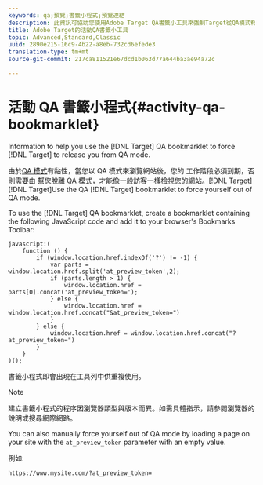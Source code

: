 ```yaml
---
keywords: qa;預覽;書籤小程式;預覽連結
description: 此資訊可協助您使用Adobe Target QA書籤小工具來強制Target從QA模式釋放您。
title: Adobe Target的活動QA書籤小工具
topic: Advanced,Standard,Classic
uuid: 2890e215-16c9-4b22-a8eb-732cd6efede3
translation-type: tm+mt
source-git-commit: 217ca811521e67dcd1b063d77a644ba3ae94a72c

---
```



# 活動 QA 書籤小程式{#activity-qa-bookmarklet}

Information to help you use the [!DNL Target] QA bookmarklet to force [!DNL Target] to release you from QA mode.

由於[QA 模式](../../c-activities/c-activity-qa/activity-qa.md#concept_9329EF33DE7D41CA9815C8115DBC4E40)有黏性，當您以 QA 模式來瀏覽網站後，您的 工作階段必須到期，否則需要由 幫您脫離 QA 模式，才能像一般訪客一樣檢視您的網站。[!DNL Target][!DNL Target]Use the QA [!DNL Target] bookmarklet to force yourself out of QA mode.

To use the [!DNL Target] QA bookmarklet, create a bookmarklet containing the following JavaScript code and add it to your browser's Bookmarks Toolbar:

```
javascript:(
    function () {
        if (window.location.href.indexOf('?') != -1) {
            var parts = window.location.href.split('at_preview_token',2);
            if (parts.length > 1) {
                window.location.href = parts[0].concat('at_preview_token=');
            } else {
                window.location.href = window.location.href.concat("&at_preview_token=")
            }
        } else {
            window.location.href = window.location.href.concat("?at_preview_token=")
        }
    }
)();
```

書籤小程式即會出現在工具列中供重複使用。

>[!NOTE]
>
>建立書籤小程式的程序因瀏覽器類型與版本而異。如需具體指示，請參閱瀏覽器的說明或搜尋網際網路。

You can also manually force yourself out of QA mode by loading a page on your site with the `at_preview_token` parameter with an empty value.

例如:

`https://www.mysite.com/?at_preview_token=`
